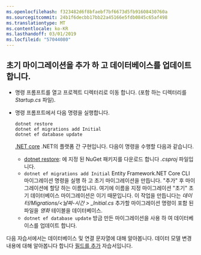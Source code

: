 ```yaml
---
ms.openlocfilehash: f323482d6f8bfaebf7bf6673d5fb91608430760a
ms.sourcegitcommit: 24b1f6decbb17bb22a45166e5fdb0845c65af498
ms.translationtype: MT
ms.contentlocale: ko-KR
ms.lasthandoff: 03/01/2019
ms.locfileid: "57044080"
---
```

## <a name="add-initial-migration-and-update-the-database"></a>초기 마이그레이션을 추가 하 고 데이터베이스를 업데이트 합니다.

* 명령 프롬프트를 열고 프로젝트 디렉터리로 이동 합니다. (포함 하는 디렉터리를 *Startup.cs* 파일).

* 명령 프롬프트에서 다음 명령을 실행합니다.

  ```console
  dotnet restore
  dotnet ef migrations add Initial
  dotnet ef database update
  ```
  
  [.NET core](/dotnet/core/tools/index) .NET의 플랫폼 간 구현입니다. 다음이 명령을 수행할 다음과 같습니다.

  * [dotnet restore](/dotnet/core/tools/dotnet-restore): 에 지정 된 NuGet 패키지를 다운로드 합니다 *.csproj* 파일입니다.
  * `dotnet ef migrations add Initial` Entity Framework.NET Core CLI 마이그레이션 명령을 실행 하 고 초기 마이그레이션을 만듭니다. "추가" 후 마이그레이션에 할당 하는 이름입니다. 여기에 이름을 지정 마이그레이션 "초기" 초기 데이터베이스 마이그레이션은 이기 때문입니다. 이 작업을 만듭니다는 *데이터/Migrations/\<날짜-시간 > _Initial.cs* 추가할 마이그레이션 명령이 포함 된 파일을 *영화* 테이블을 데이터베이스.
  * `dotnet ef database update`  방금 만든 마이그레이션을 사용 하 여 데이터베이스를 업데이트 합니다.

다음 자습서에서는 데이터베이스 및 연결 문자열에 대해 알아봅니다. 데이터 모델 변경 내용에 대해 알아봅니다 합니다 [필드를 추가](xref:tutorials/first-mvc-app/new-field) 자습서입니다.

